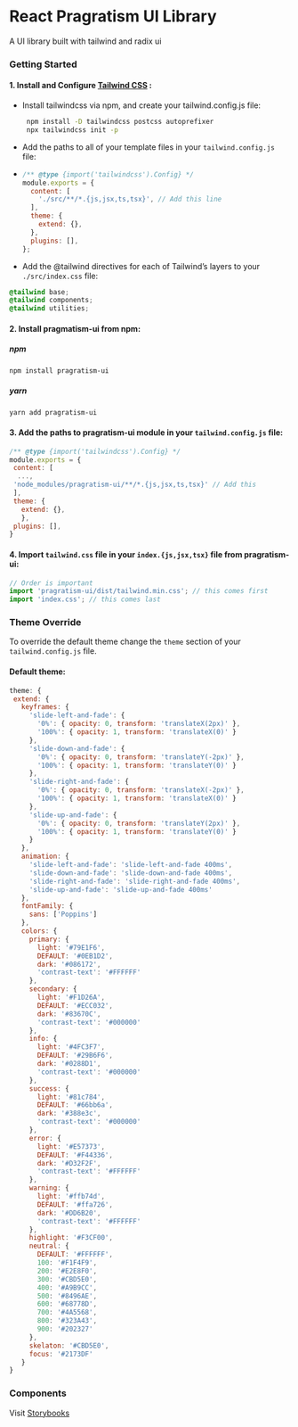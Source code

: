 # React Pragratism UI Library

A UI library built with tailwind and radix ui

### Getting Started

#### 1. Install and Configure <a href="https://tailwindcss.com/" rel="nofollow" >Tailwind CSS</a> :

- Install tailwindcss via npm, and create your tailwind.config.js file:

  ```bash
   npm install -D tailwindcss postcss autoprefixer
   npx tailwindcss init -p
  ```

- Add the paths to all of your template files in your `tailwind.config.js` file:
- ```javascript
  /** @type {import('tailwindcss').Config} */
  module.exports = {
    content: [
      './src/**/*.{js,jsx,ts,tsx}', // Add this line
    ],
    theme: {
      extend: {},
    },
    plugins: [],
  };
  ```
- Add the @tailwind directives for each of Tailwind’s layers to your `./src/index.css` file:

```css
@tailwind base;
@tailwind components;
@tailwind utilities;
```

#### 2. Install pragmatism-ui from npm:

##### npm

```bash
npm install pragratism-ui
```

##### yarn

```bash
yarn add pragratism-ui
```

#### 3. Add the paths to pragratism-ui module in your `tailwind.config.js` file:

```javascript
/** @type {import('tailwindcss').Config} */
module.exports = {
 content: [
  ...,
 'node_modules/pragratism-ui/**/*.{js,jsx,ts,tsx}' // Add this
 ],
 theme: {
   extend: {},
   },
 plugins: [],
}
```

#### 4. Import `tailwind.css` file in your `index.{js,jsx,tsx}` file from pragratism-ui:

```javascript
// Order is important
import 'pragratism-ui/dist/tailwind.min.css'; // this comes first
import 'index.css'; // this comes last
```

### Theme Override

To override the default theme change the `theme` section of your `tailwind.config.js` file.

#### Default theme:

```javascript
theme: {
 extend: {
   keyframes: {
     'slide-left-and-fade': {
       '0%': { opacity: 0, transform: 'translateX(2px)' },
       '100%': { opacity: 1, transform: 'translateX(0)' }
     },
     'slide-down-and-fade': {
       '0%': { opacity: 0, transform: 'translateY(-2px)' },
       '100%': { opacity: 1, transform: 'translateY(0)' }
     },
     'slide-right-and-fade': {
       '0%': { opacity: 0, transform: 'translateX(-2px)' },
       '100%': { opacity: 1, transform: 'translateX(0)' }
     },
     'slide-up-and-fade': {
       '0%': { opacity: 0, transform: 'translateY(2px)' },
       '100%': { opacity: 1, transform: 'translateY(0)' }
     }
   },
   animation: {
     'slide-left-and-fade': 'slide-left-and-fade 400ms',
     'slide-down-and-fade': 'slide-down-and-fade 400ms',
     'slide-right-and-fade': 'slide-right-and-fade 400ms',
     'slide-up-and-fade': 'slide-up-and-fade 400ms'
   },
   fontFamily: {
     sans: ['Poppins']
   },
   colors: {
     primary: {
       light: '#79E1F6',
       DEFAULT: '#0EB1D2',
       dark: '#086172',
       'contrast-text': '#FFFFFF'
     },
     secondary: {
       light: '#F1D26A',
       DEFAULT: '#ECC032',
       dark: '#83670C',
       'contrast-text': '#000000'
     },
     info: {
       light: '#4FC3F7',
       DEFAULT: '#29B6F6',
       dark: '#0288D1',
       'contrast-text': '#000000'
     },
     success: {
       light: '#81c784',
       DEFAULT: '#66bb6a',
       dark: '#388e3c',
       'contrast-text': '#000000'
     },
     error: {
       light: '#E57373',
       DEFAULT: '#F44336',
       dark: '#D32F2F',
       'contrast-text': '#FFFFFF'
     },
     warning: {
       light: '#ffb74d',
       DEFAULT: '#ffa726',
       dark: '#DD6B20',
       'contrast-text': '#FFFFFF'
     },
     highlight: '#F3CF00',
     neutral: {
       DEFAULT: '#FFFFFF',
       100: '#F1F4F9',
       200: '#E2E8F0',
       300: '#CBD5E0',
       400: '#A9B9CC',
       500: '#8496AE',
       600: '#68778D',
       700: '#4A5568',
       800: '#323A43',
       900: '#202327'
     },
     skelaton: '#CBD5E0',
     focus: '#2173DF'
   }
}
```

### Components

Visit [Storybooks](https://pragmatism-ui.vercel.app/)
